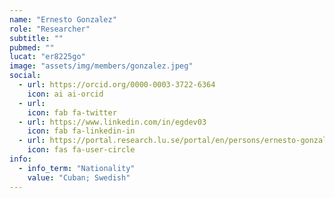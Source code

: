 ```yaml
---
name: "Ernesto Gonzalez"
role: "Researcher"
subtitle: ""
pubmed: ""
lucat: "er8225go"
image: "assets/img/members/gonzalez.jpeg"
social:
  - url: https://orcid.org/0000-0003-3722-6364
    icon: ai ai-orcid
  - url: 
    icon: fab fa-twitter
  - url: https://www.linkedin.com/in/egdev03
    icon: fab fa-linkedin-in
  - url: https://portal.research.lu.se/portal/en/persons/ernesto-gonzalez(1494de21-669e-4711-b8c0-ee5090169145).html
    icon: fas fa-user-circle
info:
  - info_term: "Nationality"
    value: "Cuban; Swedish"
---
```


